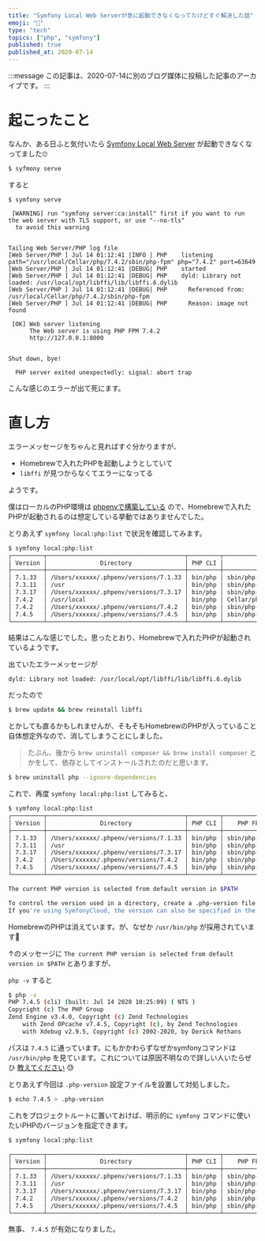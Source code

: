 ```yaml
---
title: "Symfony Local Web Serverが急に起動できなくなってたけどすぐ解決した話"
emoji: "🎻"
type: "tech"
topics: ["php", "symfony"]
published: true
published_at: 2020-07-14
---
```


:::message
この記事は、2020-07-14に別のブログ媒体に投稿した記事のアーカイブです。
:::

# 起こったこと

なんか、ある日ふと気付いたら [Symfony Local Web Server](https://symfony.com/doc/current/setup/symfony_server.html) が起動できなくなってました🙄

```bash
$ syfmony serve
```

すると

```
$ symfony serve

 [WARNING] run "symfony server:ca:install" first if you want to run the web server with TLS support, or use "--no-tls"
  to avoid this warning


Tailing Web Server/PHP log file
[Web Server/PHP ] Jul 14 01:12:41 |INFO | PHP    listening path="/usr/local/Cellar/php/7.4.2/sbin/php-fpm" php="7.4.2" port=63649
[Web Server/PHP ] Jul 14 01:12:41 |DEBUG| PHP    started
[Web Server/PHP ] Jul 14 01:12:41 |DEBUG| PHP    dyld: Library not loaded: /usr/local/opt/libffi/lib/libffi.6.dylib
[Web Server/PHP ] Jul 14 01:12:41 |DEBUG| PHP      Referenced from: /usr/local/Cellar/php/7.4.2/sbin/php-fpm
[Web Server/PHP ] Jul 14 01:12:41 |DEBUG| PHP      Reason: image not found

 [OK] Web server listening
      The Web server is using PHP FPM 7.4.2
      http://127.0.0.1:8000


Shut down, bye!

  PHP server exited unexpectedly: signal: abort trap
```

こんな感じのエラーが出て死にます。

# 直し方

エラーメッセージをちゃんと見ればすぐ分かりますが、

* Homebrewで入れたPHPを起動しようとしていて
* `libffi` が見つからなくてエラーになってる

ようです。

僕はローカルのPHP環境は [phpenvで構築している](https://blog.ttskch.com/mac-phpenv-nodebrew/) ので、Homebrewで入れたPHPが起動されるのは想定している挙動ではありませんでした。

とりあえず `symfony local:php:list` で状況を確認してみます。

```bash
$ symfony local:php:list
┌─────────┬───────────────────────────────────────┬─────────┬───────────────────────────────┬──────────────────────────────┬─────────┬─────────┐
│ Version │               Directory               │ PHP CLI │            PHP FPM            │           PHP CGI            │ Server  │ System? │
├─────────┼───────────────────────────────────────┼─────────┼───────────────────────────────┼──────────────────────────────┼─────────┼─────────┤
│ 7.1.33  │ /Users/xxxxxx/.phpenv/versions/7.1.33 │ bin/php │ sbin/php-fpm                  │ bin/php-cgi                  │ PHP FPM │         │
│ 7.3.11  │ /usr                                  │ bin/php │ sbin/php-fpm                  │                              │ PHP FPM │         │
│ 7.3.17  │ /Users/xxxxxx/.phpenv/versions/7.3.17 │ bin/php │ sbin/php-fpm                  │ bin/php-cgi                  │ PHP FPM │         │
│ 7.4.2   │ /usr/local                            │ bin/php │ Cellar/php/7.4.2/sbin/php-fpm │ Cellar/php/7.4.2/bin/php-cgi │ PHP FPM │ *       │
│ 7.4.2   │ /Users/xxxxxx/.phpenv/versions/7.4.2  │ bin/php │ sbin/php-fpm                  │ bin/php-cgi                  │ PHP FPM │         │
│ 7.4.5   │ /Users/xxxxxx/.phpenv/versions/7.4.5  │ bin/php │ sbin/php-fpm                  │ bin/php-cgi                  │ PHP FPM │         │
└─────────┴───────────────────────────────────────┴─────────┴───────────────────────────────┴──────────────────────────────┴─────────┴─────────┘
```

結果はこんな感じでした。思ったとおり、Homebrewで入れたPHPが起動されているようです。

出ていたエラーメッセージが

```
dyld: Library not loaded: /usr/local/opt/libffi/lib/libffi.6.dylib
```

だったので

```bash
$ brew update && brew reinstall libffi
```

とかしても直るかもしれませんが、そもそもHomebrewのPHPが入っていること自体想定外なので、消してしまうことにしました。

> たぶん、後から `brew uninstall composer && brew install composer` とかをして、依存としてインストールされたのだと思います。

```bash
$ brew uninstall php --ignore-dependencies
```

これで、再度 `symfony local:php:list` してみると、

```bash
$ symfony local:php:list
┌─────────┬───────────────────────────────────────┬─────────┬───────────────┬───────────────┬─────────┬─────────┐
│ Version │               Directory               │ PHP CLI │    PHP FPM    │    PHP CGI    │ Server  │ System? │
├─────────┼───────────────────────────────────────┼─────────┼───────────────┼───────────────┼─────────┼─────────┤
│ 7.1.33  │ /Users/xxxxxx/.phpenv/versions/7.1.33 │ bin/php │ sbin/php-fpm  │ bin/php-cgi   │ PHP FPM │         │
│ 7.3.11  │ /usr                                  │ bin/php │ sbin/php-fpm  │               │ PHP FPM │ *       │
│ 7.3.17  │ /Users/xxxxxx/.phpenv/versions/7.3.17 │ bin/php │ sbin/php-fpm  │ bin/php-cgi   │ PHP FPM │         │
│ 7.4.2   │ /Users/xxxxxx/.phpenv/versions/7.4.2  │ bin/php │ sbin/php-fpm  │ bin/php-cgi   │ PHP FPM │         │
│ 7.4.5   │ /Users/xxxxxx/.phpenv/versions/7.4.5  │ bin/php │ sbin/php-fpm  │ bin/php-cgi   │ PHP FPM │         │
└─────────┴───────────────────────────────────────┴─────────┴───────────────┴───────────────┴─────────┴─────────┘

The current PHP version is selected from default version in $PATH

To control the version used in a directory, create a .php-version file that contains the version number (e.g. 7.2 or 7.2.15).
If you're using SymfonyCloud, the version can also be specified in the .symfony.cloud.yaml file.
```

HomebrewのPHPは消えています。が、なぜか `/usr/bin/php` が採用されています🤔

↑のメッセージに `The current PHP version is selected from default version in $PATH` とありますが、

`php -v` すると

```bash
$ php -v
PHP 7.4.5 (cli) (built: Jul 14 2020 10:25:09) ( NTS )
Copyright (c) The PHP Group
Zend Engine v3.4.0, Copyright (c) Zend Technologies
    with Zend OPcache v7.4.5, Copyright (c), by Zend Technologies
    with Xdebug v2.9.5, Copyright (c) 2002-2020, by Derick Rethans
```

パスは `7.4.5`  に通っています。にもかかわらずなぜかsymfonyコマンドは `/usr/bin/php` を見ています。これについては原因不明なので詳しい人いたらぜひ [教えてください](https://twitter.com/ttskch) 😓

とりあえず今回は `.php-version` 設定ファイルを設置して対処しました。

```bash
$ echo 7.4.5 > .php-version
```

これをプロジェクトルートに置いておけば、明示的に `symfony` コマンドに使いたいPHPのバージョンを指定できます。

```bash
$ symfony local:php:list

┌─────────┬───────────────────────────────────────┬─────────┬───────────────┬───────────────┬─────────┬─────────┐
│ Version │               Directory               │ PHP CLI │    PHP FPM    │    PHP CGI    │ Server  │ System? │
├─────────┼───────────────────────────────────────┼─────────┼───────────────┼───────────────┼─────────┼─────────┤
│ 7.1.33  │ /Users/xxxxxx/.phpenv/versions/7.1.33 │ bin/php │ sbin/php-fpm  │ bin/php-cgi   │ PHP FPM │         │
│ 7.3.11  │ /usr                                  │ bin/php │ sbin/php-fpm  │               │ PHP FPM │         │
│ 7.3.17  │ /Users/xxxxxx/.phpenv/versions/7.3.17 │ bin/php │ sbin/php-fpm  │ bin/php-cgi   │ PHP FPM │         │
│ 7.4.2   │ /Users/xxxxxx/.phpenv/versions/7.4.2  │ bin/php │ sbin/php-fpm  │ bin/php-cgi   │ PHP FPM │         │
│ 7.4.5   │ /Users/xxxxxx/.phpenv/versions/7.4.5  │ bin/php │ sbin/php-fpm  │ bin/php-cgi   │ PHP FPM │ *       │
└─────────┴───────────────────────────────────────┴─────────┴───────────────┴───────────────┴─────────┴─────────┘
```

無事、 `7.4.5` が有効になりました。
